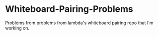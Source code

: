 # Whiteboard-Pairing-Problems
Problems from problems from lambda's whiteboard pairing repo that I'm working on.
